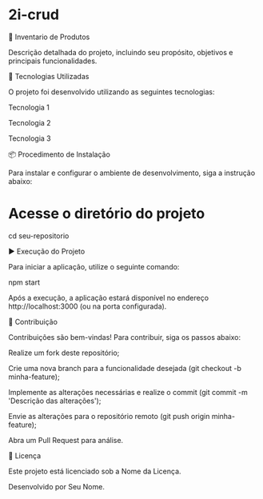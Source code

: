 # 2i-crud


📌 Inventario de Produtos

Descrição detalhada do projeto, incluindo seu propósito, objetivos e principais funcionalidades.

🚀 Tecnologias Utilizadas

O projeto foi desenvolvido utilizando as seguintes tecnologias:

Tecnologia 1

Tecnologia 2

Tecnologia 3

📦 Procedimento de Instalação

Para instalar e configurar o ambiente de desenvolvimento, siga a instrução abaixo:

# Acesse o diretório do projeto
cd seu-repositorio

▶️ Execução do Projeto

Para iniciar a aplicação, utilize o seguinte comando:

npm start

Após a execução, a aplicação estará disponível no endereço http://localhost:3000 (ou na porta configurada).

🤝 Contribuição

Contribuições são bem-vindas! Para contribuir, siga os passos abaixo:

Realize um fork deste repositório;

Crie uma nova branch para a funcionalidade desejada (git checkout -b minha-feature);

Implemente as alterações necessárias e realize o commit (git commit -m 'Descrição das alterações');

Envie as alterações para o repositório remoto (git push origin minha-feature);

Abra um Pull Request para análise.

📜 Licença

Este projeto está licenciado sob a Nome da Licença.

Desenvolvido por Seu Nome.
